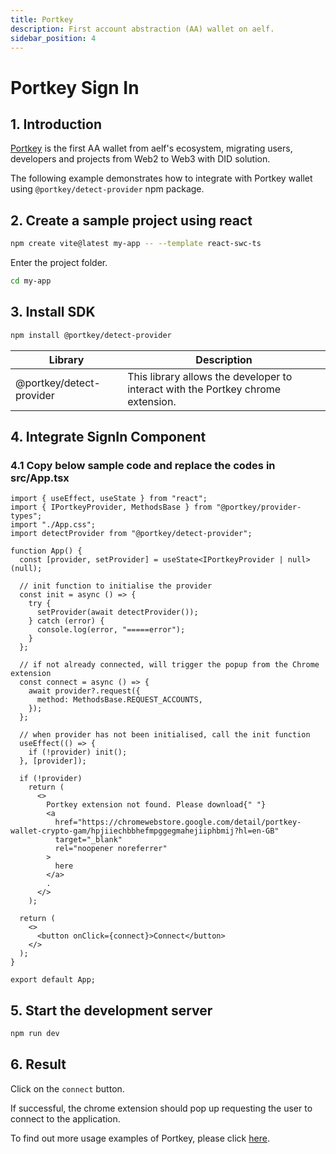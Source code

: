 ```yaml
---
title: Portkey
description: First account abstraction (AA) wallet on aelf.
sidebar_position: 4
---
```


# Portkey Sign In

## 1. Introduction

[Portkey](https://portkey.finance/) is the first AA wallet from aelf's ecosystem, migrating users, developers and projects from Web2 to Web3 with DID solution.

The following example demonstrates how to integrate with Portkey wallet using `@portkey/detect-provider` npm package.

## 2. Create a sample project using react

```bash title="Terminal"
npm create vite@latest my-app -- --template react-swc-ts
```

Enter the project folder.

```bash title="Terminal"
cd my-app
```

## 3. Install SDK

```bash title="Terminal"
npm install @portkey/detect-provider
```

| Library                  | Description                                                                      |
| ------------------------ | -------------------------------------------------------------------------------- |
| @portkey/detect-provider | This library allows the developer to interact with the Portkey chrome extension. |

## 4. Integrate SignIn Component

### 4.1 Copy below sample code and replace the codes in src/App.tsx

```tsx title="src/App.tsx" showLineNumbers
import { useEffect, useState } from "react";
import { IPortkeyProvider, MethodsBase } from "@portkey/provider-types";
import "./App.css";
import detectProvider from "@portkey/detect-provider";

function App() {
  const [provider, setProvider] = useState<IPortkeyProvider | null>(null);

  // init function to initialise the provider
  const init = async () => {
    try {
      setProvider(await detectProvider());
    } catch (error) {
      console.log(error, "=====error");
    }
  };

  // if not already connected, will trigger the popup from the Chrome extension
  const connect = async () => {
    await provider?.request({
      method: MethodsBase.REQUEST_ACCOUNTS,
    });
  };

  // when provider has not been initialised, call the init function
  useEffect(() => {
    if (!provider) init();
  }, [provider]);

  if (!provider)
    return (
      <>
        Portkey extension not found. Please download{" "}
        <a
          href="https://chromewebstore.google.com/detail/portkey-wallet-crypto-gam/hpjiiechbbhefmpggegmahejiiphbmij?hl=en-GB"
          target="_blank"
          rel="noopener noreferrer"
        >
          here
        </a>
        .
      </>
    );

  return (
    <>
      <button onClick={connect}>Connect</button>
    </>
  );
}

export default App;
```

## 5. Start the development server

```bash title="Terminal"
npm run dev
```

## 6. Result

Click on the `connect` button.

If successful, the chrome extension should pop up requesting the user to connect to the application.

To find out more usage examples of Portkey, please click [here](https://doc.portkey.finance/).
